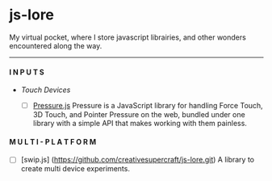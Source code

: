 # js-lore
My virtual pocket, where I store javascript librairies, and other wonders encountered along the way.


________________
#### I N P U T S
 - *Touch Devices*
 
	- [ ]	[Pressure.js](https://pressurejs.com)
	Pressure is a JavaScript library for handling Force Touch, 3D Touch, and Pointer Pressure on the web, bundled under one library with a simple API that makes working with them painless.

#### M U L T I - P L A T F O R M 
 
- [ ]  [swip.js] (https://github.com/creativesupercraft/js-lore.git)
A library to create multi device experiments.
	
